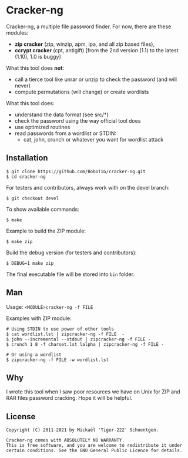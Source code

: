 Cracker-ng
==========

Cracker-ng, a multiple file password finder.
For now, there are these modules:

* **zip cracker** (zip, winzip, apm, ipa, and all zip based files),
* **ccrypt cracker** (cpt, antigift) [from the 2nd version (1.1) to the latest (1.10), 1.0 is buggy]

What this tool does **not**:

* call a tierce tool like unrar or unzip to check the password (and will never)
* compute permutations (will change) or create wordlists

What this tool does:

* understand the data format (see src/*)
* check the password using the way official tool does
* use optimized routines
* read passwords from a wordlist or STDIN:
	- cat, john, crunch or whatever you want for wordlist attack


Installation
---

```shell
$ git clone https://github.com/BoboTiG/cracker-ng.git
$ cd cracker-ng
```

For testers and contributors, always work with on the devel branch:
```shell
$ git checkout devel
```

To show available commands:
```shell
$ make
```

Example to build the ZIP module:
```shell
$ make zip
```

Build the debug version (for testers and contributors):
```shell
$ DEBUG=1 make zip
```

The final executable file will be stored into `bin` folder.

Man
---

Usage: `<MODULE>cracker-ng -f FILE`

Examples with ZIP module:

```shell
# Using STDIN to use power of other tools
$ cat wordlist.lst | zipcracker-ng -f FILE  -
$ john --incremental --stdout | zipcracker-ng -f FILE -
$ crunch 1 8 -f charset.lst lalpha | zipcracker-ng -f FILE -

# Or using a wordlist
$ zipcracker-ng -f FILE -w wordlist.lst
```

Why
---

I wrote this tool when I saw poor resources we have on Unix for ZIP and
RAR files password cracking. Hope it will be helpful.

License
-------

```
Copyright (C) 2011-2021 by Mickaël 'Tiger-222' Schoentgen.

Cracker-ng comes with ABSOLUTELY NO WARRANTY.
This is free software, and you are welcome to redistribute it under
certain conditions. See the GNU General Public Licence for details.
```

